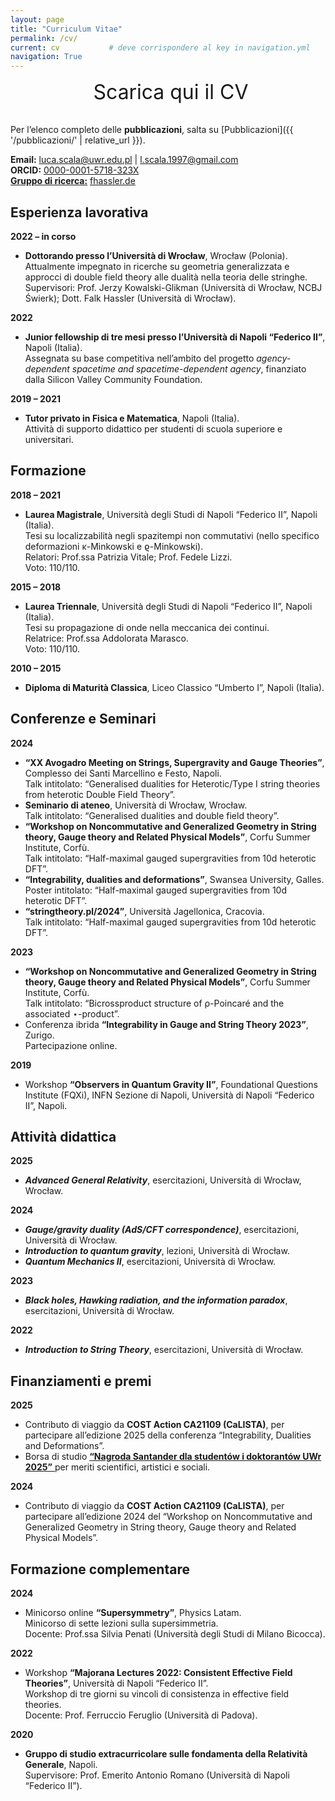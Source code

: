 ```yaml
---
layout: page
title: "Curriculum Vitae"
permalink: /cv/
current: cv           # deve corrispondere al key in navigation.yml
navigation: True
---
```


<!-- 1) Inline CSS custom per il modal-gallery -->
<style>
/* overlay scuro */
.modal-overlay {
  display: none;
  position: fixed;
  inset: 0;
  background: rgba(0,0,0,0.7);
  z-index: 1000;
  align-items: center;
  justify-content: center;
}
.modal-overlay.active {
  display: flex;
}

/* finestra interna */
.modal-content {
  position: relative;
  max-width: 90%;
  max-height: 90%;
}
.modal-content img {
  max-width: 100%;
  max-height: 80vh;
  display: block;
  margin: 0 auto;
}

/* bottoni */
.modal-close,
.modal-prev,
.modal-next {
  position: absolute;
  background: none;
  border: none;
  color: #fff;
  font-size: 2rem;
  cursor: pointer;
  padding: 0.5rem;
  line-height: 1;
  z-index: 10; /* porta i bottoni in primo piano */
}
.modal-close { top: 1rem; right: 1rem; }
.modal-prev  { top: 50%; left: 1rem; transform: translateY(-50%); }
.modal-next  { top: 50%; right: 1rem; transform: translateY(-50%); }
</style>

<!-- 2) Download button -->
<div class="download-cv" style="text-align:center; margin-bottom:2rem;">
  <a
    href="{{ '/assets/pdf/CV-Scala-2025.pdf' | relative_url }}"
    target="_blank"
    rel="noopener noreferrer"
    style="font-size:2rem; text-decoration:none;"
  >
    <i class="fas fa-file-download"></i>
    &nbsp;Scarica qui il CV
  </a>
</div>

Per l’elenco completo delle **pubblicazioni**, salta su [Pubblicazioni]({{ '/pubblicazioni/' | relative_url }}).

**Email:** [luca.scala@uwr.edu.pl](mailto:luca.scala@uwr.edu.pl) | [l.scala.1997@gmail.com](mailto:l.scala.1997@gmail.com)  
**ORCID:** [0000-0001-5718-323X](https://orcid.org/0000-0001-5718-323X)  
<a href="#" class="modal-open" data-modal="modal-group">**Gruppo di ricerca:**</a> [fhassler.de](https://www.fhassler.de/group)  

## Esperienza lavorativa

**2022 – in corso**  
- **Dottorando presso l’Università di Wrocław**, Wrocław (Polonia).  
Attualmente impegnato in ricerche su geometria generalizzata e approcci di double field theory alle dualità nella teoria delle stringhe.  
Supervisori: Prof. Jerzy Kowalski-Glikman (Università di Wrocław, NCBJ Świerk); Dott. Falk Hassler (Università di Wrocław).

**2022**  
- **Junior fellowship di tre mesi presso l’Università di Napoli “Federico II”**, Napoli (Italia).  
  Assegnata su base competitiva nell’ambito del progetto _agency-dependent spacetime and spacetime-dependent agency_, finanziato dalla Silicon Valley Community Foundation.

**2019 – 2021**  
- **Tutor privato in Fisica e Matematica**, Napoli (Italia).  
Attività di supporto didattico per studenti di scuola superiore e universitari.

## Formazione

**2018 – 2021**  
- **Laurea Magistrale**, Università degli Studi di Napoli “Federico II”, Napoli (Italia).  
Tesi su localizzabilità negli spazitempi non commutativi (nello specifico deformazioni κ-Minkowski e ϱ-Minkowski).  
Relatori: Prof.ssa Patrizia Vitale; Prof. Fedele Lizzi.  
Voto: 110/110.

**2015 – 2018**  
- **Laurea Triennale**, Università degli Studi di Napoli “Federico II”, Napoli (Italia).  
  Tesi su propagazione di onde nella meccanica dei continui.  
  Relatrice: Prof.ssa Addolorata Marasco.  
  Voto: 110/110.

**2010 – 2015**  
- **Diploma di Maturità Classica**, Liceo Classico “Umberto I”, Napoli (Italia).

## Conferenze e Seminari

**2024**  
- **“XX Avogadro Meeting on Strings, Supergravity and Gauge Theories”**, Complesso dei Santi Marcellino e Festo, Napoli.  
Talk intitolato: “Generalised dualities for Heterotic/Type I string theories from heterotic Double Field Theory”.  
- **Seminario di ateneo**, Università di Wrocław, Wrocław.  
Talk intitolato: “Generalised dualities and double field theory”.  
- **“Workshop on Noncommutative and Generalized Geometry in String theory, Gauge theory and Related Physical Models”**, Corfu Summer Institute, Corfù.  
Talk intitolato: “Half-maximal gauged supergravities from 10d heterotic DFT”.  
- **“Integrability, dualities and deformations”**, Swansea University, Galles.  
  Poster intitolato: “Half-maximal gauged supergravities from 10d heterotic DFT”.  
- **“stringtheory.pl/2024”**, Università Jagellonica, Cracovia.  
  Talk intitolato: “Half-maximal gauged supergravities from 10d heterotic DFT”.

**2023**  
- **“Workshop on Noncommutative and Generalized Geometry in String theory, Gauge theory and Related Physical Models”**, Corfu Summer Institute, Corfù.  
  Talk intitolato: “Bicrossproduct structure of ρ-Poincaré and the associated ⋆-product”.  
- Conferenza ibrida **“Integrability in Gauge and String Theory 2023”**, Zurigo.  
  Partecipazione online.

**2019**  
- Workshop **“Observers in Quantum Gravity II”**, Foundational Questions Institute (FQXi), INFN Sezione di Napoli, Università di Napoli “Federico II”, Napoli.

## Attività didattica

**2025**  
- **_Advanced General Relativity_**, esercitazioni, Università di Wrocław, Wrocław.

**2024**  
- **_Gauge/gravity duality (AdS/CFT correspondence)_**, esercitazioni, Università di Wrocław. 
- **_Introduction to quantum gravity_**, lezioni, Università di Wrocław.  
- **_Quantum Mechanics II_**, esercitazioni, Università di Wrocław.

**2023**  
- **_Black holes, Hawking radiation, and the information paradox_**, esercitazioni, Università di Wrocław.

**2022**  
- **_Introduction to String Theory_**, esercitazioni, Università di Wrocław.

## Finanziamenti e premi

**2025**  
- Contributo di viaggio da **COST Action CA21109 (CaLISTA)**, per partecipare all’edizione 2025 della conferenza “Integrability, Dualities and Deformations”.  
- Borsa di studio <a href="#" class="modal-open" data-modal="modal-santander"> **“Nagroda Santander dla studentów i doktorantów UWr 2025”** </a> per meriti scientifici, artistici e sociali.

**2024**  
- Contributo di viaggio da **COST Action CA21109 (CaLISTA)**, per partecipare all’edizione 2024 del “Workshop on Noncommutative and Generalized Geometry in String theory, Gauge theory and Related Physical Models”.

## Formazione complementare

**2024**  
- Minicorso online **“Supersymmetry”**, Physics Latam.  
  Minicorso di sette lezioni sulla supersimmetria.  
  Docente: Prof.ssa Silvia Penati (Università degli Studi di Milano Bicocca).

**2022**  
- Workshop **“Majorana Lectures 2022: Consistent Effective Field Theories”**, Università di Napoli “Federico II”.  
  Workshop di tre giorni su vincoli di consistenza in effective field theories.  
  Docente: Prof. Ferruccio Feruglio (Università di Padova).

**2020**  
- **Gruppo di studio extracurricolare sulle fondamenta della Relatività Generale**, Napoli.  
  Supervisore: Prof. Emerito Antonio Romano (Università di Napoli “Federico II”).

<!-- Research Group gallery modal -->
<div
  id="modal-group"
  class="modal-overlay"
  data-images="
    {{ '/assets/images/group1.webp' | relative_url }},
    {{ '/assets/images/group2.jpg' | relative_url }}
  ">
  <div class="modal-content">
    <button class="modal-close" aria-label="Chiudi">&times;</button>
    <button class="modal-prev"  aria-label="Precedente">&#10094;</button>
    <img id="modal-img" src="" alt="Immagine Research Group" />
    <button class="modal-next"  aria-label="Successivo">&#10095;</button>
  </div>
</div>

<!-- 3) Modal-gallery markup -->
<div
  id="modal-santander"
  class="modal-overlay"
  data-images="
    {{ '/assets/images/santander1.jpg' | relative_url }},
    {{ '/assets/images/santander2.jpg' | relative_url }}
  ">
  <div class="modal-content">
    <button class="modal-close" aria-label="Chiudi">&times;</button>
    <button class="modal-prev"  aria-label="Precedente">&#10094;</button>
    <img id="modal-img" src="" alt="Immagine premio" />
    <button class="modal-next"  aria-label="Successivo">&#10095;</button>
  </div>
</div>

<!-- 4) Inline JS custom per apri/chiudi e frecce -->
<script>
document.addEventListener('DOMContentLoaded', function() {
  document.querySelectorAll('.modal-open').forEach(function(btn) {
    btn.addEventListener('click', function(e) {
      e.preventDefault();
      var modal = document.getElementById(btn.dataset.modal);
      var imgs  = modal.dataset.images.split(',').map(s=>s.trim());
      var idx   = 0;
      var imgEl = modal.querySelector('#modal-img');
      imgEl.src = imgs[idx];
      modal.classList.add('active');
      modal.querySelector('.modal-prev').onclick = function() {
        idx = (idx-1+imgs.length)%imgs.length;
        imgEl.src = imgs[idx];
      };
      modal.querySelector('.modal-next').onclick = function() {
        idx = (idx+1)%imgs.length;
        imgEl.src = imgs[idx];
      };
    });
  });

  document.querySelectorAll('.modal-close, .modal-overlay').forEach(function(el) {
    el.addEventListener('click', function(e) {
      if (e.currentTarget.classList.contains('modal-close') || e.target === el) {
        el.closest('.modal-overlay').classList.remove('active');
      }
    });
  });
});
</script>
